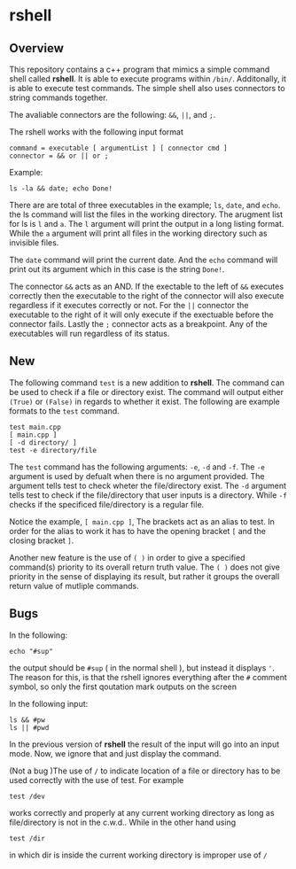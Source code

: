 # rshell

## Overview

This repository contains a c++ program that mimics a simple command shell called **rshell**. It is able to execute programs within `/bin/`. Additonally, it is able to execute test commands. 
The simple shell also uses connectors to string commands together.

The avaliable connectors are the following: `&&`, `||`, and `;`.

The rshell works with the following input format
    
    command = executable [ argumentList ] [ connector cmd ]
    connector = && or || or ;

Example: 

    ls -la && date; echo Done!

There are are total of three executables in the example; `ls`, `date`, and `echo`.
the ls command will list the files in the working directory. The arugment list for ls
is `l` and `a`. The `l` argument will print the output in a long listing format. While
the `a` argument will print all files in the working directory such as invisible files.

The `date` command will print the current date. And the `echo` command will print out its argument
which in this case is the string `Done!`.

The connector `&&` acts as an AND. If the exectable to the left of `&&` executes correctly then
the executable to the right of the connector will also execute regardless if it executes correctly
or not. For the `||` connector the executable to the right of it will only execute if the exectuable
before the connector fails. Lastly the `;` connector acts as a breakpoint. Any of the executables 
will run regardless of its status.


## New

The following command `test` is a new addition to **rshell**. The command can be used to check
if a file or directory exist. The command will output either `(True)` or `(False)` in regards to whether 
it exist. The following are example formats to the `test` command.

    test main.cpp
    [ main.cpp ]
    [ -d directory/ ]
    test -e directory/file

The `test` command has the following arguments: `-e`, `-d` and `-f`. The `-e` argument is used by defualt when
there is no argument provided. The argument tells test to check wheter the file/directory exist. The `-d` argument
tells test to check if the file/directory that user inputs is a directory. While `-f` checks if the specificed file/directory is a regular file.

Notice the example, `[ main.cpp ]`, The brackets act as an alias to test. In order for the alias to work it has to have the opening bracket `[` and the closing bracket `]`.

Another new feature is the use of `( )` in order to give a specified command(s) priority to its overall return truth value. The `( )` does not give priority in the sense of displaying its result, but rather it groups the overall return value of mutliple commands.

## Bugs

In the following:

    echo "#sup"

the output should be `#sup` ( in the normal shell ), but instead it displays `'`. The reason for this, is that the rshell
ignores everything after the `#` comment symbol, so only the first qoutation mark outputs on the screen


In the following input:

    ls && #pw
    ls || #pwd

In the previous version of **rshell** the result of the input will go into an input mode.
Now, we ignore that and just display the command.

(Not a bug )The use of `/` to indicate location of a file or directory has to be used correctly with the use of test.
For example

    test /dev

works correctly and properly at any current working directory as long as file/directory is not in the c.w.d.. While in the other hand using 
    
    test /dir

in which dir is inside the current working directory is improper use of `/`

 
